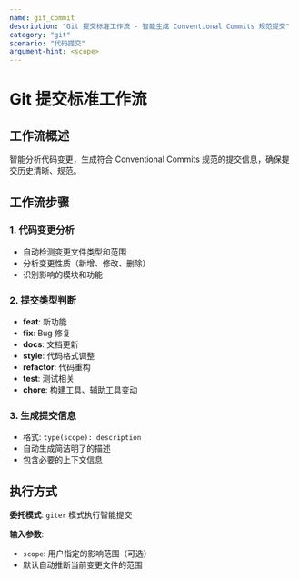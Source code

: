 ```yaml
---
name: git_commit
description: "Git 提交标准工作流 - 智能生成 Conventional Commits 规范提交"
category: "git"
scenario: "代码提交"
argument-hint: <scope>
---
```


# Git 提交标准工作流

## 工作流概述

智能分析代码变更，生成符合 Conventional Commits 规范的提交信息，确保提交历史清晰、规范。

## 工作流步骤

### 1. 代码变更分析

- 自动检测变更文件类型和范围
- 分析变更性质（新增、修改、删除）
- 识别影响的模块和功能

### 2. 提交类型判断

- **feat**: 新功能
- **fix**: Bug 修复
- **docs**: 文档更新
- **style**: 代码格式调整
- **refactor**: 代码重构
- **test**: 测试相关
- **chore**: 构建工具、辅助工具变动

### 3. 生成提交信息

- 格式: `type(scope): description`
- 自动生成简洁明了的描述
- 包含必要的上下文信息

## 执行方式

**委托模式**: `giter` 模式执行智能提交

**输入参数**:

- `scope`: 用户指定的影响范围（可选）
- 默认自动推断当前变更文件的范围
